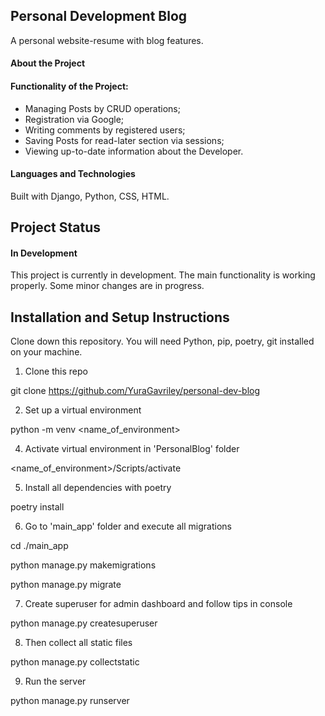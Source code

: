 ## Personal Development Blog

A personal website-resume with blog features.

#### About the Project

#### Functionality of the Project:

  - Managing Posts by CRUD operations;
  - Registration via Google;
  - Writing comments by registered users;
  - Saving Posts for read-later section via sessions;
  - Viewing up-to-date information about the Developer.

#### Languages and Technologies
Built with Django, Python, CSS, HTML.

## Project Status

#### In Development

This project is currently in development. The main functionality is working properly. Some minor changes are in progress.

## Installation and Setup Instructions

Clone down this repository. You will need Python, pip, poetry, git installed on your machine.

1. Clone this repo

git clone https://github.com/YuraGavriley/personal-dev-blog

2. Set up a virtual environment

python -m venv <name_of_environment>

4. Activate virtual environment in 'PersonalBlog' folder

<name_of_environment>/Scripts/activate

5. Install all dependencies with poetry

poetry install

6. Go to 'main_app' folder and execute all migrations

  cd ./main_app

  python manage.py makemigrations

  python manage.py migrate

7. Create superuser for admin dashboard and follow tips in console

python manage.py createsuperuser

8. Then collect all static files

python manage.py collectstatic

9. Run the server

python manage.py runserver
